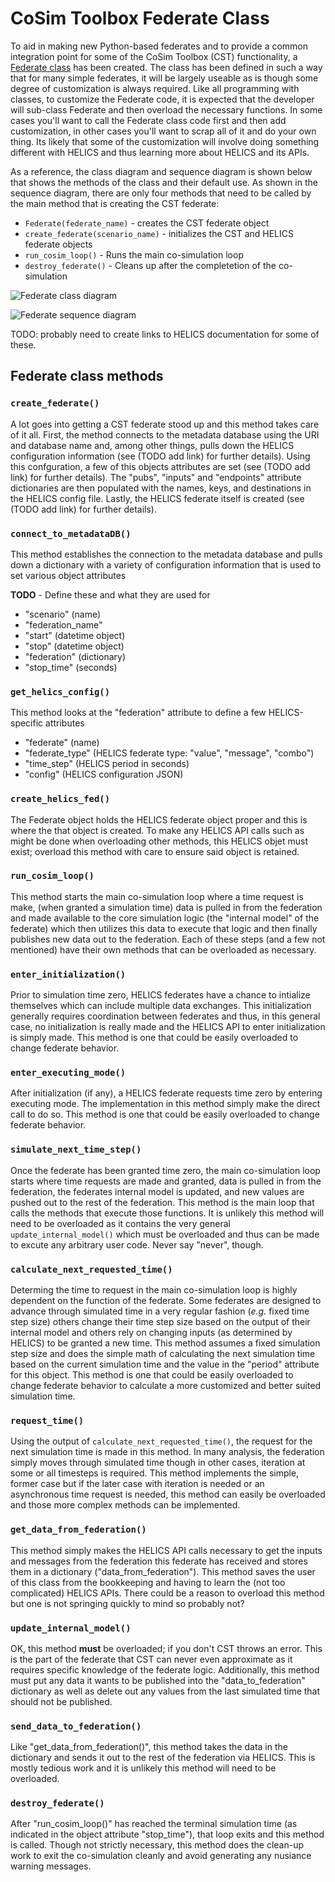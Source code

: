 # CoSim Toolbox Federate Class
To aid in making new Python-based federates and to provide a common integration point for some of the CoSim Toolbox (CST) functionality, a [Federate class](../src/cosim_toolbox/cosim_toolbox/federate.py) has been created. The class has been defined in such a way that for many simple federates, it will be largely useable as is though some degree of customization is always required. Like all programming with classes, to customize the Federate code, it is expected that the developer will sub-class Federate and then overload the necessary functions. In some cases you'll want to call the Federate class code first and then add customization, in other cases you'll want to scrap all of it and do your own thing. Its likely that some of the customization will involve doing something different with HELICS and thus learning more about HELICS and its APIs.

As a reference, the class diagram and sequence diagram is shown below that shows the methods of the class and their default use. As shown in the sequence diagram, there are only four methods that need to be called by the main method that is creating the CST federate:

- `Federate(federate_name)` - creates the CST federate object
- `create_federate(scenario_name)` - initializes the CST and HELICS federate objects
- `run_cosim_loop()` - Runs the main co-simulation loop
- `destroy_federate()` - Cleans up after the completetion of the co-simulation

![Federate class diagram](images/federate_class_diagram.png "Federate class diagram")

![Federate sequence diagram](images/federate_sequence_diagram.png "Federate sequence diagram")

TODO: probably need to create links to HELICS documentation for some of these.

## Federate class methods

### `create_federate()`
A lot goes into getting a CST federate stood up and this method takes care of it all. First, the method connects to the metadata database using the URI and database name and, among other things, pulls down the HELICS configuration information (see (TODO add link) for further details). Using this confguration, a few of this objects attributes are set (see (TODO add link) for further details). The "pubs", "inputs" and "endpoints" attribute dictionaries are then populated with the names, keys, and destinations in the HELICS config file. Lastly, the HELICS federate itself is created (see (TODO add link) for further details).

### `connect_to_metadataDB()`
This method establishes the connection to the metadata database and pulls down a dictionary with a variety of configuration information that is used to set various object attributes

**TODO** - Define these and what they are used for
- "scenario" (name)
- "federation_name"
- "start" (datetime object)
- "stop" (datetime object)
- "federation" (dictionary)
- "stop_time" (seconds)

### `get_helics_config()`
This method looks at the "federation" attribute to define a few HELICS-specific attributes
- "federate" (name)
- "federate_type" (HELICS federate type: "value", "message", "combo")
- "time_step" (HELICS period in seconds)
- "config" (HELICS configuration JSON)

### `create_helics_fed()`
The Federate object holds the HELICS federate object proper and this is where the that object is created. To make any HELICS API calls such as might be done when overloading other methods, this HELICS objet must exist; overload this method with care to ensure said object is retained.

### `run_cosim_loop()`
This method starts the main co-simulation loop where a time request is make, (when granted a simulation time) data is pulled in from the federation and made available to the core simulation logic (the "internal model" of the federate) which then utilizes this data to execute that logic and then finally publishes new data out to the federation. Each of these steps (and a few not mentioned) have their own methods that can be overloaded as necessary.

### `enter_initialization()`
Prior to simulation time zero, HELICS federates have a chance to intialize themselves which can include multiple data exchanges. This initialization generally requires coordination between federates and thus, in this general case, no initialization is really made and the HELICS API to enter initialization is simply made. This method is one that could be easily overloaded to change federate behavior.

### `enter_executing_mode()`
After initialization (if any), a HELICS federate requests time zero by entering executing mode. The implementation in this method simply make the direct call to do so. This method is one that could be easily overloaded to change federate behavior.

### `simulate_next_time_step()`
Once the federate has been granted time zero, the main co-simulation loop starts where time requests are made and granted, data is pulled in from the federation, the federates internal model is updated, and new values are pushed out to the rest of the federation. This method is the main loop that calls the methods that execute those functions. It is unlikely this method will need to be overloaded as it contains the very general `update_internal_model()` which must be overloaded and thus can be made to excute any arbitrary user code. Never say "never", though.

### `calculate_next_requested_time()`
Determing the time to request in the main co-simulation loop is highly dependent on the function of the federate. Some federates are designed to advance through simulated time in a very regular fashion (_e.g._ fixed time step size) others change their time step size based on the output of their internal model and others rely on changing inputs (as determined by HELICS) to be granted a new time. This method assumes a fixed simulation step size and does the simple math of calculating the next simulation time based on the current simulation time and the value in the "period" attribute for this object. This method is one that could be easily overloaded to change federate behavior to calculate a more customized and better suited simulation time.

### `request_time()`
Using the output of `calculate_next_requested_time()`, the request for the next simulation time is made in this method. In many analysis, the federation simply moves through simulated time though in other cases, iteration at some or all timesteps is required. This method implements the simple, former case but if the later case with iteration is needed or an asynchronous time request is needed, this method can easily be overloaded and those more complex methods can be implemented.

### `get_data_from_federation()`
This method simply makes the HELICS API calls necessary to get the inputs and messages from the federation this federate has received and stores them in a dictionary ("data_from_federation"). This method saves the user of this class from the bookkeeping and having to learn the (not too complicated) HELICS APIs. There could be a reason to overload this method but one is not springing quickly to mind so probably not?

### `update_internal_model()`
OK, this method **must** be overloaded; if you don't CST throws an error. This is the part of the federate that CST can never even approximate as it requires specific knowledge of the federate logic. Additionally, this method must put any data it wants to be published into the "data_to_federation" dictionary as well as delete out any values from the last simulated time that should not be published. 

### `send_data_to_federation()`
Like "get_data_from_federation()", this method takes the data in the dictionary and sends it out to the rest of the federation via HELICS. This is mostly tedious work and it is unlikely this method will need to be overloaded.

### `destroy_federate()`
After "run_cosim_loop()" has reached the terminal simulation time (as indicated in the object attribute "stop_time"), that loop exits and this method is called. Though not strictly necessary, this method does the clean-up work to exit the co-simulation cleanly and avoid generating any nusiance warning messages.